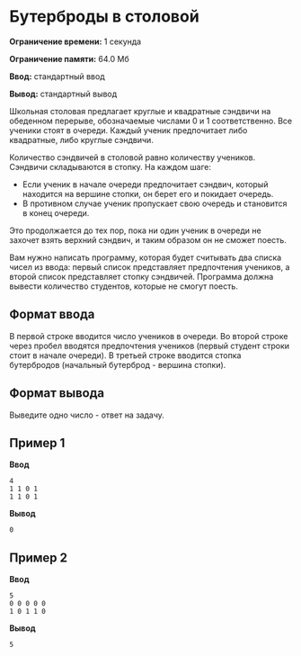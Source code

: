 # Бутерброды в столовой

**Ограничение времени:** 1 секунда

**Ограничение памяти:** 64.0 Мб

**Ввод:** стандартный ввод

**Вывод:** стандартный вывод

Школьная столовая предлагает круглые и квадратные сэндвичи на обеденном перерыве, обозначаемые числами 0 и 1 соответственно. Все ученики стоят в очереди. Каждый ученик предпочитает либо квадратные, либо круглые сэндвичи.

Количество сэндвичей в столовой равно количеству учеников. Сэндвичи складываются в стопку. На каждом шаге:

*   Если ученик в начале очереди предпочитает сэндвич, который находится на вершине стопки, он берет его и покидает очередь.
*   В противном случае ученик пропускает свою очередь и становится в конец очереди.

Это продолжается до тех пор, пока ни один ученик в очереди не захочет взять верхний сэндвич, и таким образом он не сможет поесть.

Вам нужно написать программу, которая будет считывать два списка чисел из ввода: первый список представляет предпочтения учеников, а второй список представляет стопку сэндвичей. Программа должна вывести количество студентов, которые не смогут поесть.

## Формат ввода

В первой строке вводится число учеников в очереди. Во второй строке через пробел вводятся предпочтения учеников (первый студент строки стоит в начале очереди). В третьей строке вводится стопка бутербродов (начальный бутерброд - вершина стопки).

## Формат вывода

Выведите одно число - ответ на задачу.

## Пример 1

**Ввод**
```
4
1 1 0 1
1 1 0 1
```

**Вывод**
```
0
```

## Пример 2

**Ввод**
```
5
0 0 0 0 0
1 0 1 1 0
```

**Вывод**
```
5